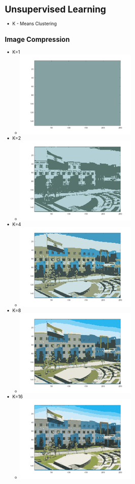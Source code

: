 # Unsupervised Learning
* K - Means Clustering

## Image Compression
* K=1
  * <img src="https://github.com/bharathikannan1311/Python/blob/master/Webniar/ImageCompression/compressed%20k%3D1.png" width="350" height="250" />
* K=2
  * <img src="https://github.com/bharathikannan1311/Python/blob/master/Webniar/ImageCompression/compressed%20k%3D2.png" width="350" height="250" />
* K=4
  * <img src="https://github.com/bharathikannan1311/Python/blob/master/Webniar/ImageCompression/compressed%20k%3D4.png" width="350" height="250" />
* K=8
  * <img src="https://github.com/bharathikannan1311/Python/blob/master/Webniar/ImageCompression/compressed%20k%3D8.png" width="350" height="250" />
* K=16
  * <img src="https://github.com/bharathikannan1311/Python/blob/master/Webniar/ImageCompression/compressed%20k%3D16.png" width="350" height="250" />

